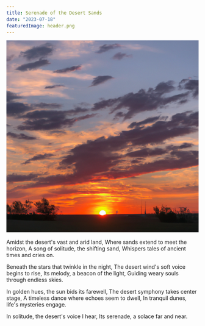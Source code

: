 ```yaml
---
title: Serenade of the Desert Sands
date: "2023-07-18"
featuredImage: header.png
---
```


![nature image](./header.png)

Amidst the desert's vast and arid land,
Where sands extend to meet the horizon,
A song of solitude, the shifting sand,
Whispers tales of ancient times and cries on.

Beneath the stars that twinkle in the night,
The desert wind's soft voice begins to rise,
Its melody, a beacon of the light,
Guiding weary souls through endless skies.

In golden hues, the sun bids its farewell,
The desert symphony takes center stage,
A timeless dance where echoes seem to dwell,
In tranquil dunes, life's mysteries engage.

In solitude, the desert's voice I hear,
Its serenade, a solace far and near.